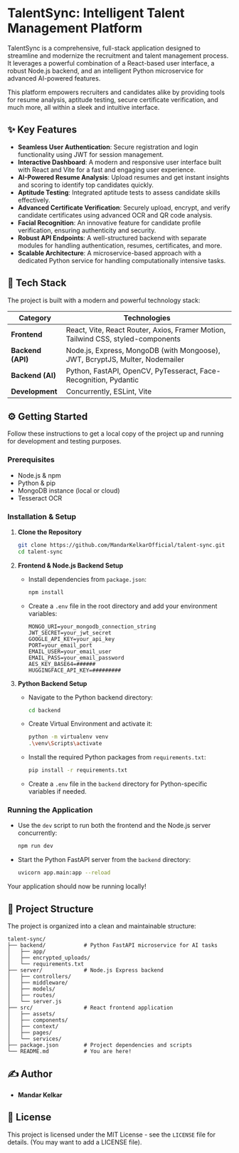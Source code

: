 
# TalentSync: Intelligent Talent Management Platform

TalentSync is a comprehensive, full-stack application designed to streamline and modernize the recruitment and talent management process. It leverages a powerful combination of a React-based user interface, a robust Node.js backend, and an intelligent Python microservice for advanced AI-powered features.

This platform empowers recruiters and candidates alike by providing tools for resume analysis, aptitude testing, secure certificate verification, and much more, all within a sleek and intuitive interface.

## ✨ Key Features

  - **Seamless User Authentication**: Secure registration and login functionality using JWT for session management.
  - **Interactive Dashboard**: A modern and responsive user interface built with React and Vite for a fast and engaging user experience.
  - **AI-Powered Resume Analysis**: Upload resumes and get instant insights and scoring to identify top candidates quickly.
  - **Aptitude Testing**: Integrated aptitude tests to assess candidate skills effectively.
  - **Advanced Certificate Verification**: Securely upload, encrypt, and verify candidate certificates using advanced OCR and QR code analysis.
  - **Facial Recognition**: An innovative feature for candidate profile verification, ensuring authenticity and security.
  - **Robust API Endpoints**: A well-structured backend with separate modules for handling authentication, resumes, certificates, and more.
  - **Scalable Architecture**: A microservice-based approach with a dedicated Python service for handling computationally intensive tasks.

## 🚀 Tech Stack

The project is built with a modern and powerful technology stack:

| Category          | Technologies                                                                                             |
| ----------------- | -------------------------------------------------------------------------------------------------------- |
| **Frontend** | React, Vite, React Router, Axios, Framer Motion, Tailwind CSS, styled-components                     |
| **Backend (API)** | Node.js, Express, MongoDB (with Mongoose), JWT, BcryptJS, Multer, Nodemailer                     |
| **Backend (AI)** | Python, FastAPI, OpenCV, PyTesseract, Face-Recognition, Pydantic                                 |
| **Development** | Concurrently, ESLint, Vite                                                                       |

## ⚙️ Getting Started

Follow these instructions to get a local copy of the project up and running for development and testing purposes.

### Prerequisites

  - Node.js & npm
  - Python & pip
  - MongoDB instance (local or cloud)
  - Tesseract OCR

### Installation & Setup

1.  **Clone the Repository**

    ```sh
    git clone https://github.com/MandarKelkarOfficial/talent-sync.git
    cd talent-sync
    ```

2.  **Frontend & Node.js Backend Setup**

      - Install dependencies from `package.json`:
        ```sh
        npm install
        ```
      - Create a `.env` file in the root directory and add your environment variables:
        ```env
        MONGO_URI=your_mongodb_connection_string
        JWT_SECRET=your_jwt_secret
        GOOGLE_API_KEY=your_api_key
        PORT=your_email_port
        EMAIL_USER=your_email_user
        EMAIL_PASS=your_email_password
        AES_KEY_BASE64=######
        HUGGINGFACE_API_KEY=#########
        ```

3.  **Python Backend Setup**

      - Navigate to the Python backend directory:
        ```sh
        cd backend
        ```
      - Create Virtual Environment and activate it:
        ```sh
        python -m virtualenv venv
        .\venv\Scripts\activate
        ```
      - Install the required Python packages from `requirements.txt`:
        ```sh
        pip install -r requirements.txt
        ```
      - Create a `.env` file in the `backend` directory for Python-specific variables if needed.

### Running the Application

  - Use the `dev` script to run both the frontend and the Node.js server concurrently:
    ```sh
    npm run dev
    ```
  - Start the Python FastAPI server from the `backend` directory:
    ```sh
    uvicorn app.main:app --reload
    ```

Your application should now be running locally\!

## 📂 Project Structure

The project is organized into a clean and maintainable structure:

```
talent-sync/
├── backend/            # Python FastAPI microservice for AI tasks
│   ├── app/
│   ├── encrypted_uploads/
│   └── requirements.txt
├── server/             # Node.js Express backend
│   ├── controllers/
│   ├── middleware/
│   ├── models/
│   ├── routes/
│   └── server.js
├── src/                # React frontend application
│   ├── assets/
│   ├── components/
│   ├── context/
│   ├── pages/
│   └── services/
├── package.json        # Project dependencies and scripts
└── README.md           # You are here!
```

## ✍️ Author

  - **Mandar Kelkar**

## 📜 License

This project is licensed under the MIT License - see the `LICENSE` file for details. (You may want to add a LICENSE file).